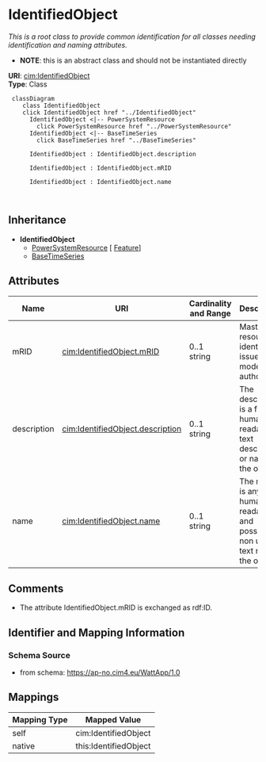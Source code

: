 # IdentifiedObject


_This is a root class to provide common identification for all classes needing identification and naming attributes._




* __NOTE__: this is an abstract class and should not be instantiated directly


**URI**: [cim:IdentifiedObject](http://iec.ch/TC57/CIM100#IdentifiedObject)<br />
**Type**: Class




```mermaid
 classDiagram
    class IdentifiedObject
    click IdentifiedObject href "../IdentifiedObject"
      IdentifiedObject <|-- PowerSystemResource
        click PowerSystemResource href "../PowerSystemResource"
      IdentifiedObject <|-- BaseTimeSeries
        click BaseTimeSeries href "../BaseTimeSeries"
      
      IdentifiedObject : IdentifiedObject.description
        
      IdentifiedObject : IdentifiedObject.mRID
        
      IdentifiedObject : IdentifiedObject.name
        
      
```





## Inheritance
* **IdentifiedObject**
    * [PowerSystemResource](PowerSystemResource.md) [ [Feature](Feature.md)]
    * [BaseTimeSeries](BaseTimeSeries.md)



## Attributes


| Name | URI | Cardinality and Range | Description | Inheritance |
| ---  | --- | --- | --- | --- |
| mRID | [cim:IdentifiedObject.mRID](http://iec.ch/TC57/CIM100#IdentifiedObject.mRID) | 0..1 <br />  string  | Master resource identifier issued by a model authority | direct |
| description | [cim:IdentifiedObject.description](http://iec.ch/TC57/CIM100#IdentifiedObject.description) | 0..1 <br />  string  | The description is a free human readable text describing or naming the object | direct |
| name | [cim:IdentifiedObject.name](http://iec.ch/TC57/CIM100#IdentifiedObject.name) | 0..1 <br />  string  | The name is any free human readable and possibly non unique text naming the o... | direct |









## Comments

* The attribute IdentifiedObject.mRID is exchanged as rdf:ID.

## Identifier and Mapping Information







### Schema Source


* from schema: https://ap-no.cim4.eu/WattApp/1.0





## Mappings

| Mapping Type | Mapped Value |
| ---  | ---  |
| self | cim:IdentifiedObject |
| native | this:IdentifiedObject |




